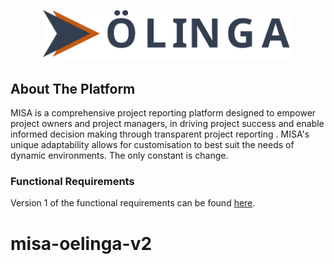 <p align="center"><a href="https://misa.oelinga.com/" target="_blank">
<img src="public/img/oelinga_logo.svg" width="400" alt="Laravel Logo">
</a></p>



## About The Platform

MISA is a comprehensive project reporting platform designed to empower project owners and project managers, in driving project success and enable informed decision making through transparent project reporting .  MISA's unique adaptability allows for customisation to best suit the needs of dynamic environments. The only constant is change.

### Functional Requirements
Version 1 of the functional requirements can be found <a href="https://docs.google.com/document/d/1R_jWaPQZxRccxA7q2nheUWYApoygYVNIHX996pmJDO4/edit?hl=en&forcehl=1#heading=h.pjr0h8ahee1f">here</a>.
# misa-oelinga-v2
